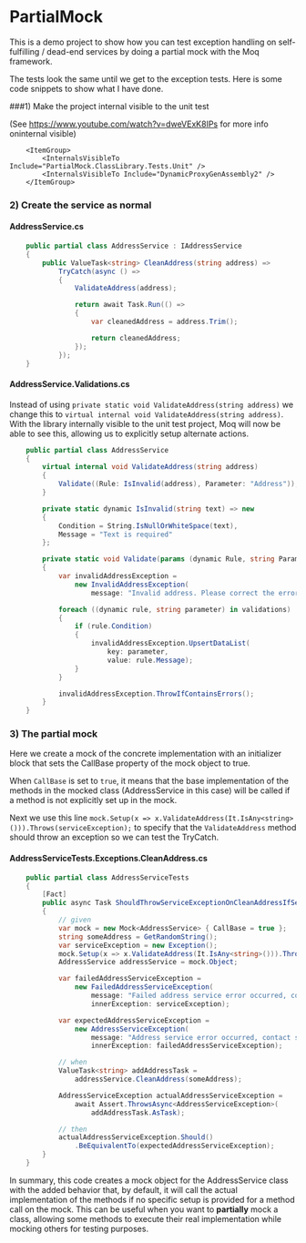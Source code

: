 # PartialMock

This is a demo project to show how you can test exception handling on self-fulfilling / dead-end services by doing a partial mock with the Moq framework.

The tests look the same until we get to the exception tests.  Here is some code snippets to show what I have done.

###1) Make the project internal visible to the unit test

(See https://www.youtube.com/watch?v=dweVExK8IPs for more info oninternal visible)

```
	<ItemGroup>
		<InternalsVisibleTo Include="PartialMock.ClassLibrary.Tests.Unit" />
		<InternalsVisibleTo Include="DynamicProxyGenAssembly2" />
	</ItemGroup>
```
### 2) Create the service as normal
#### AddressService.cs
```cs
    public partial class AddressService : IAddressService
    {
        public ValueTask<string> CleanAddress(string address) =>
            TryCatch(async () =>
            {
                ValidateAddress(address);

                return await Task.Run(() =>
                {
                    var cleanedAddress = address.Trim();

                    return cleanedAddress;
                });
            });
    }
```

#### AddressService.Validations.cs   

Instead of using `private static void ValidateAddress(string address)` we change this to `virtual internal void ValidateAddress(string address)`.  With the library internally visible to the unit test project, Moq will now be able to see this, allowing us to explicitly setup alternate actions.

```cs
    public partial class AddressService
    {
        virtual internal void ValidateAddress(string address)
        {
            Validate((Rule: IsInvalid(address), Parameter: "Address"));
        }

        private static dynamic IsInvalid(string text) => new
        {
            Condition = String.IsNullOrWhiteSpace(text),
            Message = "Text is required"
        };

        private static void Validate(params (dynamic Rule, string Parameter)[] validations)
        {
            var invalidAddressException =
                new InvalidAddressException(
                    message: "Invalid address. Please correct the errors and try again.");

            foreach ((dynamic rule, string parameter) in validations)
            {
                if (rule.Condition)
                {
                    invalidAddressException.UpsertDataList(
                        key: parameter,
                        value: rule.Message);
                }
            }

            invalidAddressException.ThrowIfContainsErrors();
        }
    }
```

### 3) The partial mock

Here we create a mock of the concrete implementation with an initializer block that sets the CallBase property of the mock object to true. 

When `CallBase` is set to `true`, it means that the base implementation of the methods in the mocked class (AddressService in this case) will be called if a method is not explicitly set up in the mock.

Next we use this line `mock.Setup(x => x.ValidateAddress(It.IsAny<string>())).Throws(serviceException);` to specify that the `ValidateAddress` method should throw an exception so we can test the TryCatch.

#### AddressServiceTests.Exceptions.CleanAddress.cs
```cs
    public partial class AddressServiceTests
    {
        [Fact]
        public async Task ShouldThrowServiceExceptionOnCleanAddressIfServiceErrorOccursAndLogItAsync()
        {
            // given
            var mock = new Mock<AddressService> { CallBase = true };
            string someAddress = GetRandomString();
            var serviceException = new Exception();
            mock.Setup(x => x.ValidateAddress(It.IsAny<string>())).Throws(serviceException);
            AddressService addressService = mock.Object;

            var failedAddressServiceException =
                new FailedAddressServiceException(
                    message: "Failed address service error occurred, contact support.",
                    innerException: serviceException);

            var expectedAddressServiceException =
                new AddressServiceException(
                    message: "Address service error occurred, contact support.",
                    innerException: failedAddressServiceException);

            // when
            ValueTask<string> addAddressTask =
                addressService.CleanAddress(someAddress);

            AddressServiceException actualAddressServiceException =
                await Assert.ThrowsAsync<AddressServiceException>(
                    addAddressTask.AsTask);

            // then
            actualAddressServiceException.Should()
                .BeEquivalentTo(expectedAddressServiceException);
        }
    }
```

In summary, this code creates a mock object for the AddressService class with the added behavior that, by default, it will call the actual implementation of the methods if no specific setup is provided for a method call on the mock. This can be useful when you want to **partially** mock a class, allowing some methods to execute their real implementation while mocking others for testing purposes.
